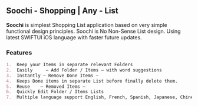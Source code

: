 ## Soochi - Shopping | Any - List


**Soochi** is simplest Shopping List application based on very simple functional design principles.
Soochi is No Non-Sense List design. Using latest SWIFTUI iOS language with faster future updates.

### Features
```markdown
1.	Keep your Items in separate relevant Folders
2.	Easily     — Add Folder / Items — with word suggestions
3.	Instantly — Remove Done Items —
4.	Keeps Done items in separate List before finally delete them.
5.	Reuse    — Removed Items —
6.	Quickly Edit Folder / Items Lists
7.	Multiple language support English, French, Spanish, Japanese, Chinese (HK, Simplified, Traditional)
```
